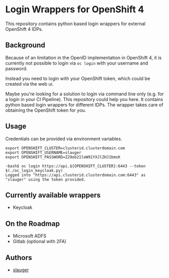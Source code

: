 # Login Wrappers for OpenShift 4

This repository contains python based login wrappers for external OpenShift 4 IDPs.

## Background

Because of an limitation in the OpenID implementation in OpenShift 4, it is currently not possible to login via `oc login` with your username and password.

Instead you need to login with your OpenShift token, which could be created via the web ui. 

Maybe you're looking for a solution to login via command line only (e.g. for a login in your CI Pipeline). This repository could help you here. It contains python based login wrappers for different IDPs. The wrapper takes care of obtaining the OpenShift token for you.

## Usage

Credentials can be provided via environment variables.

```
export OPENSHIFT_CLUSTER=clusterid.clusterdomain.com
export OPENSHIFT_USERNAME=slauger
export OPENSHIFT_PASSWORD=Z29ob21leW91YXJlZHJ1bmsK

-bash$ oc login https://api.${OPENSHIFT_CLUSTER}:6443 --token $(./oc_login_keycloak.py)
Logged into "https://api.clusterid.clusterdomain.com:6443" as "slauger" using the token provided.
```

## Currently available wrappers

- Keycloak

## On the Roadmap

- Microsoft ADFS
- Gitlab (optional with 2FA)

## Authors

- [slauger](https://github.com/slauger)
